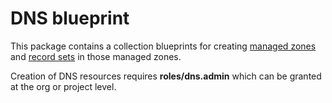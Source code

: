 # DNS blueprint

This package contains a collection blueprints for creating [managed zones](https://cloud.google.com/dns/docs/zones) and [record sets](https://cloud.google.com/dns/docs/records) in those managed zones.

Creation of DNS resources requires **roles/dns.admin**
which can be granted at the org or project level.